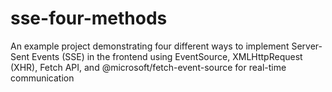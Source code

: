 # sse-four-methods
An example project demonstrating four different ways to implement Server-Sent Events (SSE) in the frontend using EventSource, XMLHttpRequest (XHR), Fetch API, and @microsoft/fetch-event-source for real-time communication
